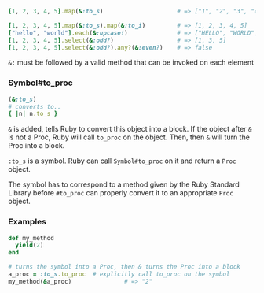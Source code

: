 ```ruby
[1, 2, 3, 4, 5].map(&:to_s)                     # => ["1", "2", "3", "4", "5"]
```

```ruby
[1, 2, 3, 4, 5].map(&:to_s).map(&:to_i)         # => [1, 2, 3, 4, 5]
["hello", "world"].each(&:upcase!)              # => ["HELLO", "WORLD"]
[1, 2, 3, 4, 5].select(&:odd?)                  # => [1, 3, 5]
[1, 2, 3, 4, 5].select(&:odd?).any?(&:even?)    # => false
```

`&:` must be followed by a valid method that can be invoked on each element

### Symbol#to_proc
```ruby
(&:to_s)
# converts to..
{ |n| n.to_s }
```

`&` is added, tells Ruby to convert this object into a block. If the object after `&` is not a Proc, Ruby will call `to_proc` on the object.
Then, then `&` will turn the Proc into a block.

`:to_s` is a symbol. Ruby can call `Symbol#to_proc` on it and return a `Proc` object.

The symbol has to correspond to a method given by the Ruby Standard Library before `#to_proc` can properly convert it to an appropriate `Proc` object.

### Examples

```ruby
def my_method
  yield(2)
end

# turns the symbol into a Proc, then & turns the Proc into a block
a_proc = :to_s.to_proc  # explicitly call to_proc on the symbol
my_method(&a_proc)               # => "2"
```

